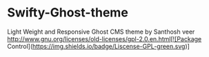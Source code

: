 # Swifty-Ghost-theme
Light Weight and Responsive Ghost CMS theme by Santhosh veer
http://www.gnu.org/licenses/old-licenses/gpl-2.0.en.html[![Package Control](https://img.shields.io/badge/Liscense-GPL-green.svg)]
